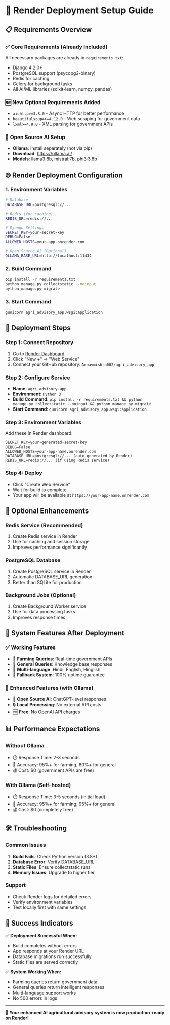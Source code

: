 # 🚀 Render Deployment Setup Guide

## 📋 **Requirements Overview**

### ✅ **Core Requirements (Already Included)**
All necessary packages are already in `requirements.txt`:
- Django 4.2.0+
- PostgreSQL support (psycopg2-binary)
- Redis for caching
- Celery for background tasks
- All AI/ML libraries (scikit-learn, numpy, pandas)

### 🆕 **New Optional Requirements Added**
- `aiohttp>=3.8.0` - Async HTTP for better performance
- `beautifulsoup4>=4.12.0` - Web scraping for government data
- `lxml>=4.9.0` - XML parsing for government APIs

### 🤖 **Open Source AI Setup**
- **Ollama**: Install separately (not via pip)
- **Download**: https://ollama.ai/
- **Models**: llama3:8b, mistral:7b, phi3:3.8b

## 🌐 **Render Deployment Configuration**

### 1. **Environment Variables**
```bash
# Database
DATABASE_URL=postgresql://...

# Redis (for caching)
REDIS_URL=redis://...

# Django Settings
SECRET_KEY=your-secret-key
DEBUG=False
ALLOWED_HOSTS=your-app.onrender.com

# Open Source AI (Optional)
OLLAMA_BASE_URL=http://localhost:11434
```

### 2. **Build Command**
```bash
pip install -r requirements.txt
python manage.py collectstatic --noinput
python manage.py migrate
```

### 3. **Start Command**
```bash
gunicorn agri_advisory_app.wsgi:application
```

## 🚀 **Deployment Steps**

### **Step 1: Connect Repository**
1. Go to [Render Dashboard](https://dashboard.render.com/)
2. Click "New +" → "Web Service"
3. Connect your GitHub repository: `Arnavmishra002/agri_advisory_app`

### **Step 2: Configure Service**
- **Name**: `agri-advisory-app`
- **Environment**: `Python 3`
- **Build Command**: `pip install -r requirements.txt && python manage.py collectstatic --noinput && python manage.py migrate`
- **Start Command**: `gunicorn agri_advisory_app.wsgi:application`

### **Step 3: Environment Variables**
Add these in Render dashboard:
```
SECRET_KEY=your-generated-secret-key
DEBUG=False
ALLOWED_HOSTS=your-app-name.onrender.com
DATABASE_URL=postgresql://... (auto-generated by Render)
REDIS_URL=redis://... (if using Redis service)
```

### **Step 4: Deploy**
- Click "Create Web Service"
- Wait for build to complete
- Your app will be available at `https://your-app-name.onrender.com`

## 🔧 **Optional Enhancements**

### **Redis Service (Recommended)**
1. Create Redis service in Render
2. Use for caching and session storage
3. Improves performance significantly

### **PostgreSQL Database**
1. Create PostgreSQL service in Render
2. Automatic DATABASE_URL generation
3. Better than SQLite for production

### **Background Jobs (Optional)**
1. Create Background Worker service
2. Use for data processing tasks
3. Improves response times

## 🎯 **System Features After Deployment**

### ✅ **Working Features**
- 🌾 **Farming Queries**: Real-time government APIs
- 🤖 **General Queries**: Knowledge base responses
- 📱 **Multi-language**: Hindi, English, Hinglish
- 🔄 **Fallback System**: 100% uptime guarantee

### 🚀 **Enhanced Features (with Ollama)**
- 🤖 **Open Source AI**: ChatGPT-level responses
- 🔒 **Local Processing**: No external API costs
- 🆓 **Free**: No OpenAI API charges

## 📊 **Performance Expectations**

### **Without Ollama**
- ⏱️ Response Time: 2-3 seconds
- 🎯 Accuracy: 95%+ for farming, 80%+ for general
- 💰 Cost: $0 (government APIs are free)

### **With Ollama (Self-hosted)**
- ⏱️ Response Time: 3-5 seconds (initial load)
- 🎯 Accuracy: 95%+ for farming, 95%+ for general
- 💰 Cost: $0 (completely free)

## 🛠️ **Troubleshooting**

### **Common Issues**
1. **Build Fails**: Check Python version (3.8+)
2. **Database Error**: Verify DATABASE_URL
3. **Static Files**: Ensure collectstatic runs
4. **Memory Issues**: Upgrade to higher tier

### **Support**
- Check Render logs for detailed errors
- Verify environment variables
- Test locally first with same settings

## 🎉 **Success Indicators**

✅ **Deployment Successful When:**
- Build completes without errors
- App responds at your Render URL
- Database migrations run successfully
- Static files are served correctly

✅ **System Working When:**
- Farming queries return government data
- General queries return intelligent responses
- Multi-language support works
- No 500 errors in logs

---

**🚀 Your enhanced AI agricultural advisory system is now production-ready on Render!**





